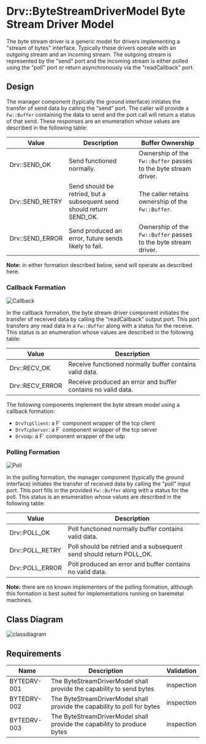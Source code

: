 # Drv::ByteStreamDriverModel Byte Stream Driver Model

The byte stream driver is a generic model for drivers implementing a "stream of bytes" interface. Typically these
drivers operate with an outgoing stream and an incoming stream. The outgoing stream is represented by the "send" port
and the incoming stream is either polled using the "poll" port or return asynchronously via the "readCallback" port.

## Design

The manager component (typically the ground interface) initiates the transfer of send data by calling the "send" port.
The caller will provide a `Fw::Buffer` containing the data to send and the port call will return a status of that send.
These responses are an enumeration whose values are described in the following table:

| Value | Description | Buffer Ownership |
|---|---|---|
| Drv::SEND_OK    | Send functioned normally. | Ownership of the `Fw::Buffer` passes to the byte stream driver. |
| Drv::SEND_RETRY | Send should be retried, but a subsequent send should return SEND_OK. | The caller retains ownership of the `Fw::Buffer`. |
| Drv::SEND_ERROR | Send produced an error, future sends likely to fail. | Ownership of the `Fw::Buffer` passes to the byte stream driver. |

**Note:** in either formation described below, send will operate as described here.

### Callback Formation

![Callback](./img/canvas-callback.png)

In the callback formation, the byte stream driver component initiates the transfer of received data by calling the
"readCallback" output port. This port transfers any read data in a `Fw::Buffer` along with a status for the receive.
This status is an enumeration whose values are described in the following table:

| Value | Description |
|---|---|
| Drv::RECV_OK    | Receive functioned normally buffer contains valid data. |
| Drv::RECV_ERROR | Receive produced an error and buffer contains no valid data. |

The following components implement the byte stream model using a callback formation:
- `DrvTcpClient`: a F´ component wrapper of the tcp client
- `DrvTcpServer`: a F´ component wrapper of the tcp server
- `DrvUdp`: a F´ component wrapper of the udp

### Polling Formation

![Poll](./img/canvas-poll.png)

In the polling formation, the manager component (typically the ground interface) initiates the transfer of received
data by calling the "poll" input port. This port fills in the provided `Fw::Buffer` along with a status for the poll.
This status is an enumeration whose values are described in the following table:

| Value | Description |
|---|---|
| Drv::POLL_OK    | Poll functioned normally buffer contains valid data. |
| Drv::POLL_RETRY | Poll should be retried and a subsequent send should return POLL_OK. |
| Drv::POLL_ERROR | Poll produced an error and buffer contains no valid data. |

**Note:**  there are no known implementers of the polling formation, although this formation is best suited for
implementations running on baremetal machines.

## Class Diagram
![classdiagram](./img/class_diagram.png)

## Requirements

| Name | Description | Validation |
|---|---|---|
| BYTEDRV-001 | The ByteStreamDriverModel shall provide the capability to send bytes | inspection |
| BYTEDRV-002 | The ByteStreamDriverModel shall provide the capability to poll for bytes | inspection |
| BYTEDRV-003 | The ByteStreamDriverModel shall provide the capability to produce bytes | inspection |
